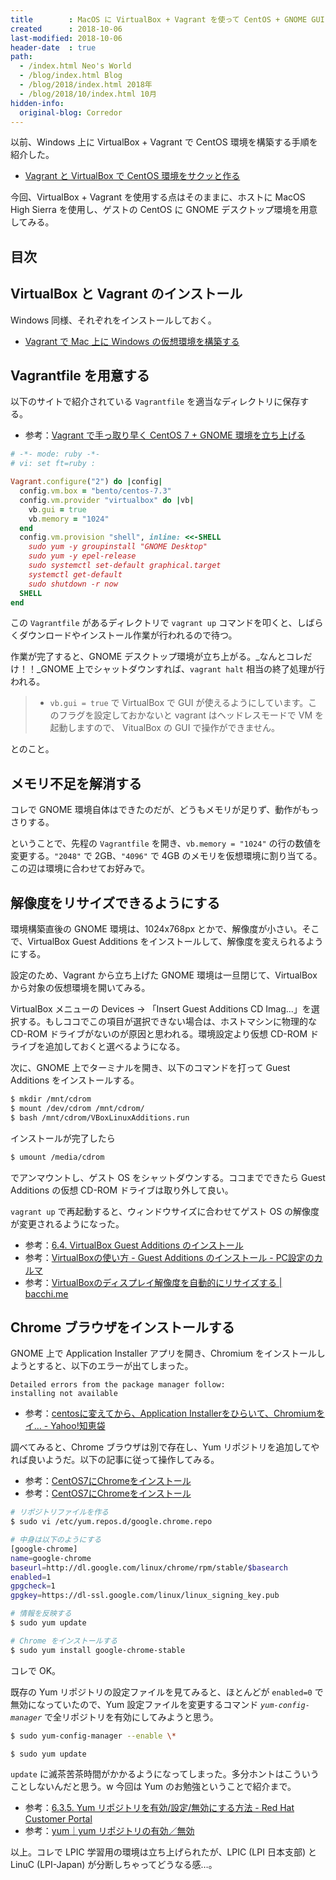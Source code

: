 ```yaml
---
title        : MacOS に VirtualBox + Vagrant を使って CentOS + GNOME GUI デスクトップ環境を構築する
created      : 2018-10-06
last-modified: 2018-10-06
header-date  : true
path:
  - /index.html Neo's World
  - /blog/index.html Blog
  - /blog/2018/index.html 2018年
  - /blog/2018/10/index.html 10月
hidden-info:
  original-blog: Corredor
---
```


以前、Windows 上に VirtualBox + Vagrant で CentOS 環境を構築する手順を紹介した。

- [Vagrant と VirtualBox で CentOS 環境をサクッと作る](/blog/2017/04/17-03.html)

今回、VirtualBox + Vagrant を使用する点はそのままに、ホストに MacOS High Sierra を使用し、ゲストの CentOS に GNOME デスクトップ環境を用意してみる。

## 目次

## VirtualBox と Vagrant のインストール

Windows 同様、それぞれをインストールしておく。

- [Vagrant で Mac 上に Windows の仮想環境を構築する](/blog/2018/03/18-01.html)

## Vagrantfile を用意する

以下のサイトで紹介されている `Vagrantfile` を適当なディレクトリに保存する。

- 参考：[Vagrant で手っ取り早く CentOS 7 + GNOME 環境を立ち上げる](https://mseeeen.msen.jp/centos7-gnome-desktop-with-vagrant/)

```ruby
# -*- mode: ruby -*-
# vi: set ft=ruby :

Vagrant.configure("2") do |config|
  config.vm.box = "bento/centos-7.3"
  config.vm.provider "virtualbox" do |vb|
    vb.gui = true
    vb.memory = "1024"
  end
  config.vm.provision "shell", inline: <<-SHELL
    sudo yum -y groupinstall "GNOME Desktop"
    sudo yum -y epel-release
    sudo systemctl set-default graphical.target
    systemctl get-default
    sudo shutdown -r now
  SHELL
end
```

この `Vagrantfile` があるディレクトリで `vagrant up` コマンドを叩くと、しばらくダウンロードやインストール作業が行われるので待つ。

作業が完了すると、GNOME デスクトップ環境が立ち上がる。_なんとコレだけ！！_GNOME 上でシャットダウンすれば、`vagrant halt` 相当の終了処理が行われる。

> - `vb.gui = true` で VirtualBox で GUI が使えるようにしています。このフラグを設定しておかないと vagrant はヘッドレスモードで VM を起動しますので、 VitualBox の GUI で操作ができません。

とのこと。

## メモリ不足を解消する

コレで GNOME 環境自体はできたのだが、どうもメモリが足りず、動作がもっさりする。

ということで、先程の `Vagrantfile` を開き、`vb.memory = "1024"` の行の数値を変更する。`"2048"` で 2GB、`"4096"` で 4GB のメモリを仮想環境に割り当てる。この辺は環境に合わせてお好みで。

## 解像度をリサイズできるようにする

環境構築直後の GNOME 環境は、1024x768px とかで、解像度が小さい。そこで、VirtualBox Guest Additions をインストールして、解像度を変えられるようにする。

設定のため、Vagrant から立ち上げた GNOME 環境は一旦閉じて、VirtualBox から対象の仮想環境を開いてみる。

VirtualBox メニューの Devices → 「Insert Guest Additions CD Imag...」を選択する。もしココでこの項目が選択できない場合は、ホストマシンに物理的な CD-ROM ドライブがないのが原因と思われる。環境設定より仮想 CD-ROM ドライブを追加しておくと選べるようになる。

次に、GNOME 上でターミナルを開き、以下のコマンドを打って Guest Additions をインストールする。

```bash
$ mkdir /mnt/cdrom
$ mount /dev/cdrom /mnt/cdrom/
$ bash /mnt/cdrom/VBoxLinuxAdditions.run
```

インストールが完了したら

```bash
$ umount /media/cdrom
```

でアンマウントし、ゲスト OS をシャットダウンする。ココまでできたら Guest Additions の仮想 CD-ROM ドライブは取り外して良い。

`vagrant up` で再起動すると、ウィンドウサイズに合わせてゲスト OS の解像度が変更されるようになった。

- 参考：[6.4. VirtualBox Guest Additions のインストール](https://docs.oracle.com/cd/E26217_01/E35194/html/qs-guest-additions.html)
- 参考：[VirtualBoxの使い方 - Guest Additions のインストール - PC設定のカルマ](https://pc-karuma.net/virtualbox-install-guest-additions/)
- 参考：[VirtualBoxのディスプレイ解像度を自動的にリサイズする | bacchi.me](https://bacchi.me/infrastructure/virtualbox-auto-resize/)

## Chrome ブラウザをインストールする

GNOME 上で Application Installer アプリを開き、Chromium をインストールしようとすると、以下のエラーが出てしまった。

```
Detailed errors from the package manager follow:
installing not available
```

- 参考：[centosに変えてから、Application Installerをひらいて、Chromiumをイ... - Yahoo!知恵袋](https://detail.chiebukuro.yahoo.co.jp/qa/question_detail/q14189665894)

調べてみると、Chrome ブラウザは別で存在し、Yum リポジトリを追加してやれば良いようだ。以下の記事に従って操作してみる。

- 参考：[CentOS7にChromeをインストール](https://qiita.com/phos/items/b9884be437cdc3b34c59)
- 参考：[CentOS7にChromeをインストール](https://qiita.com/shadowhat/items/af6b973df43d75abfe8e)

```bash
# リポジトリファイルを作る
$ sudo vi /etc/yum.repos.d/google.chrome.repo

# 中身は以下のようにする
[google-chrome]
name=google-chrome
baseurl=http://dl.google.com/linux/chrome/rpm/stable/$basearch
enabled=1
gpgcheck=1
gpgkey=https://dl-ssl.google.com/linux/linux_signing_key.pub

# 情報を反映する
$ sudo yum update

# Chrome をインストールする
$ sudo yum install google-chrome-stable
```

コレで OK。

既存の Yum リポジトリの設定ファイルを見てみると、ほとんどが `enabled=0` で無効になっていたので、Yum 設定ファイルを変更するコマンド _`yum-config-manager`_ で全リポジトリを有効にしてみようと思う。

```bash
$ sudo yum-config-manager --enable \*

$ sudo yum update
```

`update` に滅茶苦茶時間がかかるようになってしまった。多分ホントはこういうことしないんだと思う。w 今回は Yum のお勉強ということで紹介まで。

- 参考：[6.3.5. Yum リポジトリを有効/設定/無効にする方法 - Red Hat Customer Portal](https://access.redhat.com/documentation/ja-jp/red_hat_enterprise_linux/6/html/deployment_guide/sec-managing_yum_repositories)
- 参考：[yum｜yum リポジトリの有効／無効](http://kazmax.zpp.jp/linux_beginner/yum_repository_enable_disable.html)

以上。コレで LPIC 学習用の環境は立ち上げられたが、LPIC (LPI 日本支部) と LinuC (LPI-Japan) が分断しちゃってどうなる感…。

